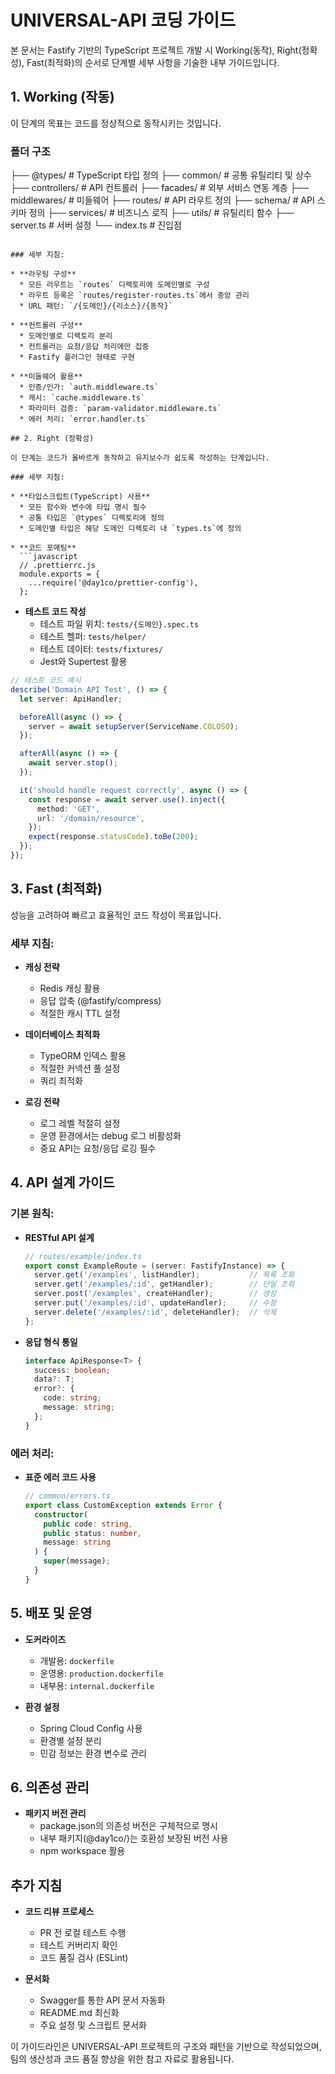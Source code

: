 # UNIVERSAL-API 코딩 가이드

본 문서는 Fastify 기반의 TypeScript 프로젝트 개발 시 Working(동작), Right(정확성), Fast(최적화)의 순서로 단계별 세부 사항을 기술한 내부 가이드입니다.

## 1. Working (작동)

이 단계의 목표는 코드를 정상적으로 동작시키는 것입니다.

### 폴더 구조
├── @types/          # TypeScript 타입 정의
├── common/          # 공통 유틸리티 및 상수
├── controllers/     # API 컨트롤러
├── facades/         # 외부 서비스 연동 계층
├── middlewares/     # 미들웨어
├── routes/          # API 라우트 정의
├── schema/          # API 스키마 정의
├── services/        # 비즈니스 로직
├── utils/          # 유틸리티 함수
├── server.ts       # 서버 설정
└── index.ts        # 진입점
```

### 세부 지침:

* **라우팅 구성**
  * 모든 라우트는 `routes` 디렉토리에 도메인별로 구성
  * 라우트 등록은 `routes/register-routes.ts`에서 중앙 관리
  * URL 패턴: `/{도메인}/{리소스}/{동작}`

* **컨트롤러 구성**
  * 도메인별로 디렉토리 분리
  * 컨트롤러는 요청/응답 처리에만 집중
  * Fastify 플러그인 형태로 구현

* **미들웨어 활용**
  * 인증/인가: `auth.middleware.ts`
  * 캐시: `cache.middleware.ts`
  * 파라미터 검증: `param-validator.middleware.ts`
  * 에러 처리: `error.handler.ts`

## 2. Right (정확성)

이 단계는 코드가 올바르게 동작하고 유지보수가 쉽도록 작성하는 단계입니다.

### 세부 지침:

* **타입스크립트(TypeScript) 사용**
  * 모든 함수와 변수에 타입 명시 필수
  * 공통 타입은 `@types` 디렉토리에 정의
  * 도메인별 타입은 해당 도메인 디렉토리 내 `types.ts`에 정의

* **코드 포매팅**
  ```javascript
  // .prettierrc.js
  module.exports = {
    ...require('@day1co/prettier-config'),
  };
  ```

* **테스트 코드 작성**
  * 테스트 파일 위치: `tests/{도메인}.spec.ts`
  * 테스트 헬퍼: `tests/helper/`
  * 테스트 데이터: `tests/fixtures/`
  * Jest와 Supertest 활용

```typescript
// 테스트 코드 예시
describe('Domain API Test', () => {
  let server: ApiHandler;

  beforeAll(async () => {
    server = await setupServer(ServiceName.COLOSO);
  });

  afterAll(async () => {
    await server.stop();
  });

  it('should handle request correctly', async () => {
    const response = await server.use().inject({
      method: 'GET',
      url: '/domain/resource',
    });
    expect(response.statusCode).toBe(200);
  });
});
```

## 3. Fast (최적화)

성능을 고려하여 빠르고 효율적인 코드 작성이 목표입니다.

### 세부 지침:

* **캐싱 전략**
  * Redis 캐싱 활용
  * 응답 압축 (@fastify/compress)
  * 적절한 캐시 TTL 설정

* **데이터베이스 최적화**
  * TypeORM 인덱스 활용
  * 적절한 커넥션 풀 설정
  * 쿼리 최적화

* **로깅 전략**
  * 로그 레벨 적절히 설정
  * 운영 환경에서는 debug 로그 비활성화
  * 중요 API는 요청/응답 로깅 필수

## 4. API 설계 가이드

### 기본 원칙:

* **RESTful API 설계**
  ```typescript
  // routes/example/index.ts
  export const ExampleRoute = (server: FastifyInstance) => {
    server.get('/examples', listHandler);           // 목록 조회
    server.get('/examples/:id', getHandler);        // 단일 조회
    server.post('/examples', createHandler);        // 생성
    server.put('/examples/:id', updateHandler);     // 수정
    server.delete('/examples/:id', deleteHandler);  // 삭제
  };
  ```

* **응답 형식 통일**
  ```typescript
  interface ApiResponse<T> {
    success: boolean;
    data?: T;
    error?: {
      code: string;
      message: string;
    };
  }
  ```

### 에러 처리:

* **표준 에러 코드 사용**
  ```typescript
  // common/errors.ts
  export class CustomException extends Error {
    constructor(
      public code: string,
      public status: number,
      message: string
    ) {
      super(message);
    }
  }
  ```

## 5. 배포 및 운영

* **도커라이즈**
  * 개발용: `dockerfile`
  * 운영용: `production.dockerfile`
  * 내부용: `internal.dockerfile`

* **환경 설정**
  * Spring Cloud Config 사용
  * 환경별 설정 분리
  * 민감 정보는 환경 변수로 관리

## 6. 의존성 관리

* **패키지 버전 관리**
  * package.json의 의존성 버전은 구체적으로 명시
  * 내부 패키지(@day1co/)는 호환성 보장된 버전 사용
  * npm workspace 활용

## 추가 지침

* **코드 리뷰 프로세스**
  * PR 전 로컬 테스트 수행
  * 테스트 커버리지 확인
  * 코드 품질 검사 (ESLint)

* **문서화**
  * Swagger를 통한 API 문서 자동화
  * README.md 최신화
  * 주요 설정 및 스크립트 문서화

이 가이드라인은 UNIVERSAL-API 프로젝트의 구조와 패턴을 기반으로 작성되었으며, 팀의 생산성과 코드 품질 향상을 위한 참고 자료로 활용됩니다. 

